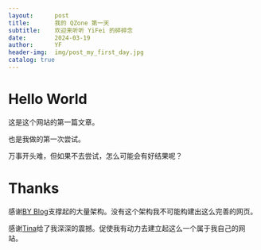 ```yaml
---
layout:      post
title:       我的 QZone 第一天
subtitle:    欢迎来听听 YiFei 的碎碎念
date:        2024-03-19
author:      YF
header-img:  img/post_my_first_day.jpg
catalog: true
---
```


# Hello World

这是这个网站的第一篇文章。 

也是我做的第一次尝试。 

万事开头难，但如果不去尝试，怎么可能会有好结果呢？

# Thanks

感谢[BY Blog](https://qiubaiying.github.io/)支撑起的大量架构。没有这个架构我不可能构建出这么完善的网页。 

感谢[Tina](https://tingliangzhang.github.io/#)给了我深深的震撼。促使我有动力去建立起这么一个属于我自己的网站。